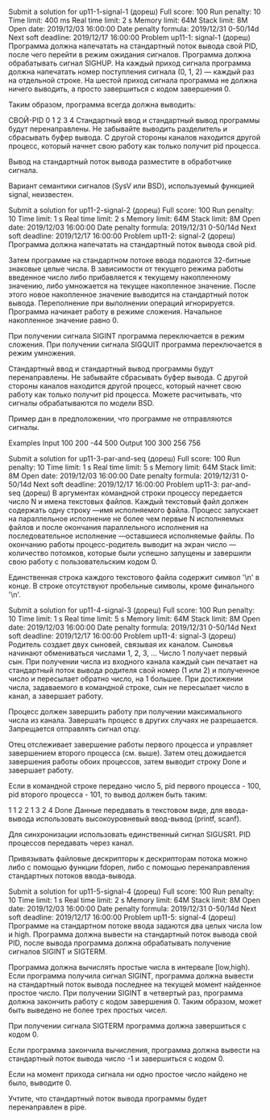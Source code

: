Submit a solution for up11-1-signal-1 (дореш)
Full score:	100
Run penalty:	10
Time limit:	400 ms
Real time limit:	2 s
Memory limit:	64M
Stack limit:	8M
Open date:	2019/12/03 16:00:00
Date penalty formula:	2019/12/31 0-50/14d
Next soft deadline:	2019/12/17 16:00:00
Problem up11-1: signal-1 (дореш)
Программа должна напечатать на стандартный поток вывода свой PID, после чего перейти в режим ожидания сигналов. Программа должна обрабатывать сигнал SIGHUP. На каждый приход сигнала программа должна напечатать номер поступления сигнала (0, 1, 2) — каждый раз на отдельной строке. На шестой приход сигнала программа не должна ничего выводить, а просто завершиться с кодом завершения 0.

Таким образом, программа всегда должна выводить:

СВОЙ-PID
0
1
2
3
4
Стандартный ввод и стандартный вывод программы будут перенаправлены. Не забывайте выводить разделитель и сбрасывать буфер вывода. С другой стороны каналов находится другой процесс, который начнет свою работу как только получит pid процесса.

Вывод на стандартный поток вывода разместите в обработчике сигнала.

Вариант семантики сигналов (SysV или BSD), используемый функцией signal, неизвестен.


Submit a solution for up11-2-signal-2 (дореш)
Full score:	100
Run penalty:	10
Time limit:	1 s
Real time limit:	2 s
Memory limit:	64M
Stack limit:	8M
Open date:	2019/12/03 16:00:00
Date penalty formula:	2019/12/31 0-50/14d
Next soft deadline:	2019/12/17 16:00:00
Problem up11-2: signal-2 (дореш)
Программа должна напечатать на стандартный поток вывода свой pid.

Затем программе на стандартном потоке ввода подаются 32-битные знаковые целые числа. В зависимости от текущего режима работы введенное число либо прибавляется к текущему накопленному значению, либо умножается на текущее накопленное значение. После этого новое накопленное значение выводится на стандартный поток вывода. Переполнение при выполнении операций игнорируется. Программа начинает работу в режиме сложения. Начальное накопленное значение равно 0.

При получении сигнала SIGINT программа переключается в режим сложения. При получении сигнала SIGQUIT программа переключается в режим умножения.

Стандартный ввод и стандартный вывод программы будут перенаправлены. Не забывайте сбрасывать буфер вывода. С другой стороны каналов находится другой процесс, который начнет свою работу как только получит pid процесса. Можете расчитывать, что сигналы обрабатываются по модели BSD.

Пример дан в предположении, что программе не отправляются сигналы.

Examples
Input
100 200 -44 500
Output
100
300
256
756


Submit a solution for up11-3-par-and-seq (дореш)
Full score:	100
Run penalty:	10
Time limit:	1 s
Real time limit:	5 s
Memory limit:	64M
Stack limit:	8M
Open date:	2019/12/03 16:00:00
Date penalty formula:	2019/12/31 0-50/14d
Next soft deadline:	2019/12/17 16:00:00
Problem up11-3: par-and-seq (дореш)
В аргументах командной строки процессу передается число N и имена текстовых файлов. Каждый текстовый файл должен содержать одну строку —имя исполняемого файла. Процесс запускает на параллельное исполнение не более чем первые N исполняемых файлов и после окончания параллельного исполнения на последовательное исполнение —оставшиеся исполняемые файлы. По окончанию работы процесс-родитель выводит на экран число — количество потомков, которые были успешно запущены и завершили свою работу с пользовательским кодом 0.

Единственная строка каждого текстового файла содержит символ '\n' в конце. В строке отсутствуют пробельные символы, кроме финального '\n'.

Submit a solution for up11-4-signal-3 (дореш)
Full score:	100
Run penalty:	10
Time limit:	1 s
Real time limit:	5 s
Memory limit:	64M
Stack limit:	8M
Open date:	2019/12/03 16:00:00
Date penalty formula:	2019/12/31 0-50/14d
Next soft deadline:	2019/12/17 16:00:00
Problem up11-4: signal-3 (дореш)
Родитель создает двух сыновей, связывая их каналом. Сыновья начинают обмениваться числами 1, 2, 3, ... Число 1 получает первый сын. При получении числа из входного канала каждый сын печатает на стандартный поток вывода родителя свой номер (1 или 2) и полученное число и пересылает обратно число, на 1 большее. При достижении числа, задаваемого в командной строке, сын не пересылает число в канал, а завершает работу.

Процесс должен завершить работу при получении максимального числа из канала. Завершать процесс в других случаях не разрешается. Запрещается отправлять сигнал отцу.

Отец отслеживает завершение работы первого процесса и управляет завершением второго процесса (см. выше). Затем отец дожидается завершения работы обоих процессов, затем выводит строку Done и завершает работу.

Если в командной строке передано число 5, pid первого процесса - 100, pid второго процесса - 101, то вывод должен быть таким:

1 1
2 2
1 3
2 4
Done
Данные передавать в текстовом виде, для ввода-вывода использовать высокоуровневый ввод-вывод (printf, scanf).

Для синхронизации использовать единственный сигнал SIGUSR1. PID процессов передавать через канал.

Привязывать файловые дескрипторы к дескрипторам потока можно либо с помощью функции fdopen, либо с помощью перенаправления стандартных потоков ввода-вывода.


Submit a solution for up11-5-signal-4 (дореш)
Full score:	100
Run penalty:	10
Time limit:	1 s
Real time limit:	2 s
Memory limit:	64M
Stack limit:	8M
Open date:	2019/12/03 16:00:00
Date penalty formula:	2019/12/31 0-50/14d
Next soft deadline:	2019/12/17 16:00:00
Problem up11-5: signal-4 (дореш)
Программе на стандартном потоке ввода задаются два целых числа low и high. Программа должна вывести на стандартный поток вывода свой PID, после вывода программа должна обрабатывать получение сигналов SIGINT и SIGTERM.

Программа должна вычислять простые числа в интервале [low,high). Если программа получила сигнал SIGINT, программа должна вывести на стандартный поток вывода последнее на текущей момент найденное простое число. При получении SIGINT в четвертый раз, программа должна закончить работу с кодом завершения 0. Таким образом, может быть выведено не более трех простых чисел.

При получении сигнала SIGTERM программа должна завершиться с кодом 0.

Если программа закончила вычисления, программа должна вывести на стандартный поток вывода число -1 и завершиться с кодом 0.

Если на момент прихода сигнала ни одно простое число найдено не было, выводите 0.

Учтите, что стандартный поток вывода программы будет перенаправлен в pipe.

